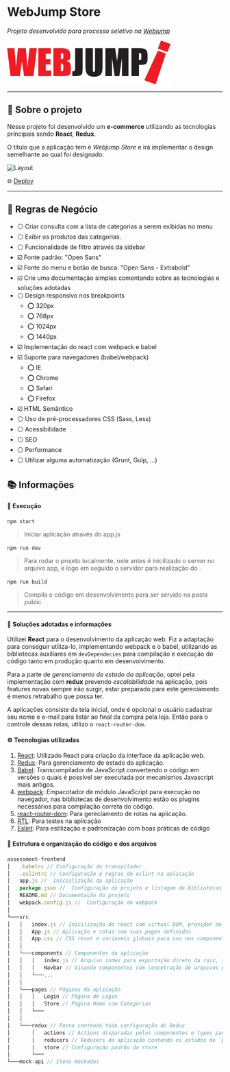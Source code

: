 # WebJump Store

_Projeto desenvolvido para processo seletivo na [Webjump](https://webjump.com.br/)_

![Logo Webjump](assets/logo-webjump.png)

---

## :bookmark_tabs: Sobre o projeto

Nesse projeto foi desenvolvido um **e-commerce** utilizando as tecnologias principais sendo **React**, **Redux**.

O título que a aplicação tem é _Webjump Store_ e irá implementar o design semelhante ao qual foi designado:

![Layout](assets/preview.jpg)

:globe_with_meridians: [Deploy]()


---

## 📜 Regras de Negócio

- ⚪ Criar consulta com a lista de categorias a serem exibidas no menu
- ⚪ Exibir os produtos das categorias.
- ⚪ Funcionalidade de filtro através da sidebar
- ☑️ Fonte padrão: "Open Sans"
- ☑️ Fonte do menu e botão de busca: "Open Sans - Extrabold"
- ☑️ Crie uma documentação simples comentando sobre as tecnologias e soluções adotadas
- ⚪ Design responsivo nos breakpoints
  - ⭕ 320px
  - ⭕ 768px
  - ⭕ 1024px
  - ⭕ 1440px
- ☑️ Implementação do react com webpack e babel
- ☑️ Suporte para navegadores (babel/webpack)
  - ⭕ IE
  - ⭕ Chrome
  - ⭕ Safari
  - ⭕ Firefox
- ☑️ HTML Semântico
- ⚪ Uso de pré-processadores CSS (Sass, Less)
- ⚪ Acessibilidade
- ⚪ SEO
- ⚪ Performance
- ⚪ Utilizar alguma automatização (Grunt, Gulp, ...)

## :books: Informações

#### :rocket: Execução

`npm start`

> Iniciar aplicação através do app.js

`npm run dev`

> Para rodar o projeto localmente, nele antes é inicilizado o server no arquivo app, e logo em seguido o servidor para realização do .

`npm run build`

> Compila o código em desenvolvimento para ser servido na pasta public

---

#### 📓 Soluções adotadas e informações

Utilizei **React** para o desenvolvimento da aplicação web.
Fiz a adaptação para conseguir utiliza-lo, implementando webpack e o babel, utilizando as bibliotecas auxiliares em `devDependecies` para compilação e execução do código tanto em produção quanto em desenvolvimento.

Para a parte de _gerenciamento de estado da aplicação_, optei pela implementação com **redux** prevendo _escalabilidade_ na aplicação, pois features novas sempre irão surgir, estar preparado para este gereciamento é menos retrabalho que possa ter.

A aplicações consiste da tela inicial, onde é opcional o usuário cadastrar seu nome e e-mail para listar ao final da compra pela loja.
Então para o controle dessas rotas, utilizo o `react-router-dom`.


#### :gear: Tecnologias utilizadas

1. [React](https://pt-br.reactjs.org/): Utilizado React para criação da interface da aplicação web.
1. [Redux](https://redux.js.org/): Para gerenciamento de estado da aplicação.
1. [Babel](https://babeljs.io/): Transcompilador de JavaScript convertendo o código em versões o quais é possível ser executada por mecanismos Javascript mais antigos.
1. [webpack](https://webpack.js.org/): Empacotador de módulo JavaScript para execução no navegador, nas bibliotecas de desenvolvimento estão os plugins necessários para compilação correta do código.
1. [react-router-dom](https://reactrouter.com/web/api/): Para gereciamento de rotas na aplicação.
1. [RTL](https://testing-library.com/docs/react-testing-library/intro/): Para testes na aplicação
1. [Eslint](https://eslint.org/): Para estilização e padronização com boas práticas de código

#### 📁 Estrutura e organização do código e dos arquivos

```js
assessment-frontend
│   .babelrc // Configuração do transpilador
│   .eslintrc // Configuração e regras do eslint na aplicação
│   app.js //  Inicialização da aplicação
│   package.json //  Configuração do projeto e listagem de bibliotecas
│   README.md // Documentação do projeto
│   webpack.config.js //  Configuração do webpack
│
└───src
│   │   index.js // Inicilização do react com virtual DOM, provider do Redux e Router 
│   │   App.js // Aplicação e rotas com suas pages definidas
│   │   App.css // CSS reset e variaveis globais para uso nos componentes
│   │
│   └───components // Componentes da aplicação
│   │   │   index.js // Arquivo index para exportação direto da raiz, sem acessar as pastas
│   │   │   Navbar // Visando componentes com concetração de arquivos próprios (estilos, testes...)
│   │   └───...
│   │
│   └───pages // Páginas da aplicação
│   │   │   Login // Página de Login
│   │   │   Store // Página Home com Categorias
│   │   └───
│   │
│   └───redux // Pasta contendo toda configuração do Redux
│       │   actions // Actions disparadas pelos componentes e types padrões
│       │   reducers // Reducers da aplicação contendo os estados de `products` e `user`
│       │   store // Configuração padrão da store
│       └───
└───mock-api // Itens mockados
```
